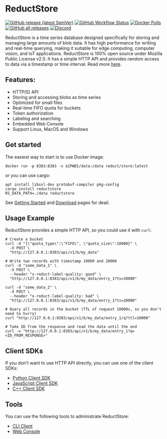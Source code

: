 # ReductStore

[![GitHub release (latest SemVer)](https://img.shields.io/github/v/release/reductstore/reductstore)](https://github.com/reductstore/reductstore/releases/latest)
[![GitHub Workflow Status](https://img.shields.io/github/actions/workflow/status/reductstore/reductstore/ci.yml?branch=main)](https://github.com/reductstore/reductstore/actions)
[![Docker Pulls](https://img.shields.io/docker/pulls/reduct/store)](https://hub.docker.com/r/reduct/store)
[![GitHub all releases](https://img.shields.io/github/downloads/reductstore/reductstore/total)](https://github.com/reductstore/reductstore/releases/latest)
[![Discord](https://img.shields.io/discord/939475547065561088)](https://discord.gg/8wPtPGJYsn)

ReductStore is a time series database designed specifically for storing and managing large amounts of blob data. It has
high performance for writing and real-time querying, making it suitable for edge computing, computer vision, and IoT
applications. ReductStore is 100% open source under Mozilla Public License v2.0.
It has a simple HTTP API and provides random access to data via a timestamp or time interval. Read
more [here](https://docs.reduct.store/).

## Features:

* HTTP(S) API
* Storing and accessing blobs as time series
* Optimized for small files
* Real-time FIFO quota for buckets
* Token authorization
* Labeling and searching
* Embedded Web Console
* Support Linux, MacOS and Windows

## Get started

The easiest way to start is to use Docker image:

```shell
docker run -p 8383:8383 -v ${PWD}/data:/data reduct/store:latest
```

or you can use cargo:

```shell
apt install libssl-dev protobuf-compiler pkg-config
cargo install reductstore
RS_DATA_PATH=./data reductstore
```

See [Getting Started](https://docs.reduct.store/) and [Download](https://www.reduct.store/download) pages for deail.

## Usage Example

ReductStore provides a simple HTTP API, so you could use it with `curl`:

```shell
# Create a bucket
curl -d "{\"quota_type\":\"FIFO\", \"quota_size\":10000}" \
  -X POST \
  "http://127.0.0.1:8383/api/v1/b/my_data"

# Write two records with timestamp 10000 and 20000
curl -d "some_data_1" \
  -X POST \
  --header "x-reduct-label-quality: good" \
  "http://127.0.0.1:8383/api/v1/b/my_data/entry_1?ts=10000"

curl -d "some_data_2" \
  -X POST \
  --header "x-reduct-label-quality: bad" \
  "http://127.0.0.1:8383/api/v1/b/my_data/entry_1?ts=20000"

# Query all records in the bucket (TTL of request 10000s, so you don't need to hurry)
curl "http://127.0.0.1:8383/api/v1/b/my_data/entry_1/q?ttl=10000"

# Take ID from the response and read the data until the end
curl -v "http://127.0.0.1:8383/api/v1/b/my_data/entry_1?q=<ID_FROM_RESPONSE>"
```

## Client SDKs

If you don't want to use HTTP API directly, you can use one of the client SDKs:

* [Python Client SDK](https://github.com/reductstore/reduct-py)
* [JavaScript Client SDK](https://github.com/reductstore/reduct-js)
* [C++ Client SDK](https://github.com/reductstore/reduct-cpp)

## Tools

You can use the following tools to administrate ReductStore:

* [CLI Client](https://github.com/reductstore/reduct-cli)
* [Web Console](https://github.com/reductstore/web-console)
